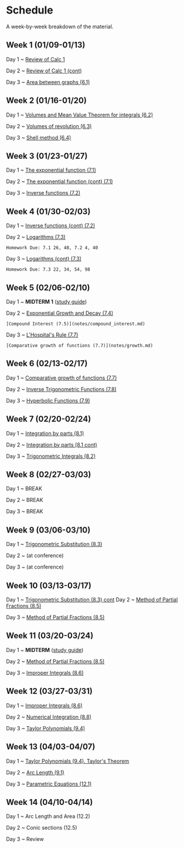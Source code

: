 # Schedule

A week-by-week breakdown of the material.

## Week  1 (01/09-01/13)

Day 1
  ~ [Review of Calc 1](notes/calc1_review.md)

Day 2
  ~ [Review of Calc 1 (cont)](notes/calc1_review.md)

Day 3
  ~ [Area between graphs (6.1)](notes/area_graphs.md)


## Week  2 (01/16-01/20)

Day 1
  ~ [Volumes and Mean Value Theorem for integrals (6.2)](notes/volumes.md)

Day 2
  ~ [Volumes of revolution (6.3)](notes/volumes_revolution.md)

Day 3
  ~ [Shell method (6.4)](notes/volumes_shell.md)

## Week  3 (01/23-01/27)

Day 1
  ~ [The exponential function (7.1)](notes/exponential.md)

Day 2
  ~ [The exponential function (cont) (7.1)](notes/exponential.md)

Day 3
  ~ [Inverse functions (7.2)](notes/inverse_functions.md)

## Week  4 (01/30-02/03)

Day 1
  ~ [Inverse functions (cont) (7.2)](notes/inverse_functions.md)

Day 2
  ~ [Logarithms (7.3)](notes/logarithms.md)

    Homework Due: 7.1 26, 48, 7.2 4, 40

Day 3
  ~ [Logarithms (cont) (7.3)](notes/logarithms.md)

    Homework Due: 7.3 22, 34, 54, 98

## Week  5 (02/06-02/10)

Day 1
  ~ **MIDTERM 1** ([study guide](notes/midterm1_study_guide.md))

Day 2
  ~ [Exponential Growth and Decay (7.4)](notes/exponential_growth.md)

    [Compound Interest (7.5)](notes/compound_interest.md)

Day 3
  ~ [L'Hospital's Rule (7.7)](notes/lhopital.md)

    [Comparative growth of functions (7.7)](notes/growth.md)

## Week  6 (02/13-02/17)

Day 1
  ~ [Comparative growth of functions (7.7)](notes/growth.md)

Day 2
  ~ [Inverse Trigonometric Functions (7.8)](notes/inverse_trig.md)

Day 3
  ~ [Hyperbolic Functions (7.9)](notes/hyperbolic.md)

## Week  7 (02/20-02/24)

Day 1
  ~ [Integration by parts (8.1)](notes/integration_parts.md)

Day 2
  ~ [Integration by parts (8.1 cont)](notes/integration_parts.md)

Day 3
  ~ [Trigonometric Integrals (8.2)](notes/integrals_trig.md)


## Week  8 (02/27-03/03)

Day 1
  ~ BREAK

Day 2
  ~ BREAK

Day 3
  ~ BREAK


## Week  9 (03/06-03/10)

Day 1
  ~ [Trigonometric Substitution (8.3)](notes/integrals_trig_subst.md)

Day 2
  ~ (at conference)

Day 3
  ~ (at conference)

## Week 10 (03/13-03/17)

Day 1
  ~ [Trigonometric Substitution (8.3) cont](notes/integrals_trig_subst.md)
Day 2
  ~ [Method of Partial Fractions (8.5)](notes/integrals_partial.md)

Day 3
  ~ [Method of Partial Fractions (8.5)](notes/integrals_partial.md)

## Week 11 (03/20-03/24)

Day 1
  ~ **MIDTERM** ([study guide](notes/midterm2_study_guide.md))

Day 2
  ~ [Method of Partial Fractions (8.5)](notes/integrals_partial.md)

Day 3
  ~ [Improper Integrals (8.6)](notes/integrals_improper.md)

## Week 12 (03/27-03/31)

Day 1
  ~ [Improper Integrals (8.6)](notes/integrals_improper.md)

Day 2
  ~ [Numerical Integration (8.8)](notes/integrals_numerical.md)

Day 3
  ~ [Taylor Polynomials (9.4)](notes/taylor.md)

## Week 13 (04/03-04/07)

Day 1
  ~ [Taylor Polynomials (9.4). Taylor's Theorem](notes/taylor.md)

Day 2
  ~ [Arc Length (9.1)](notes/arc_length.md)

Day 3
  ~ [Parametric Equations (12.1)](notes/parametric.md)

## Week 14 (04/10-04/14)

Day 1
  ~ Arc Length and Area (12.2)

Day 2
  ~ Conic sections (12.5)

Day 3
  ~ Review
